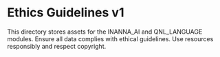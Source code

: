 # Ethics Guidelines v1

This directory stores assets for the INANNA_AI and QNL_LANGUAGE modules.
Ensure all data complies with ethical guidelines.
Use resources responsibly and respect copyright.
